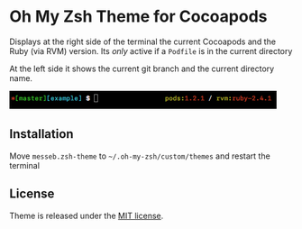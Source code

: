 # Oh My Zsh Theme for Cocoapods

Displays at the right side of the terminal the current Cocoapods and the Ruby (via RVM) version. Its _only_ active if a `Podfile` is in the current directory

At the left side it shows the current git branch and the current directory name. 

![messeb cocoapods zsh theme](./images/messeb_pods_zsh_theme.png "Logo Title Text 1")


## Installation

Move `messeb.zsh-theme` to `~/.oh-my-zsh/custom/themes` and restart the terminal

## License

Theme is released under the [MIT license](LICENSE.txt).
